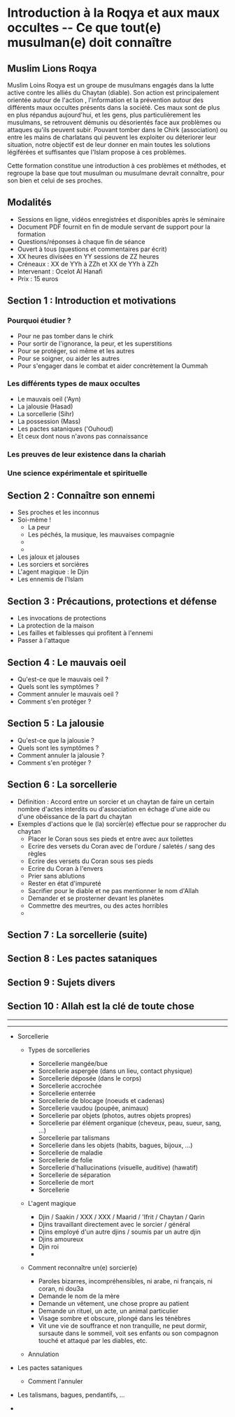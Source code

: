 # Introduction à la Roqya et aux maux occultes -- Ce que tout(e) musulman(e) doit connaître

## Muslim Lions Roqya
Muslim Loins Roqya est un groupe de musulmans engagés dans la lutte active contre les alliés du Chaytan (diable). Son action est principalement orientée autour de l'action , l'information et la prévention autour des différents maux occultes présents dans la société. Ces maux sont de plus en plus répandus aujourd'hui, et les gens, plus particulièrement les musulmans, se retrouvent démunis ou désorientés face aux problèmes ou attaques qu'ils peuvent subir. Pouvant tomber dans le Chirk (association) ou entre les mains de charlatans qui peuvent les exploiter ou déteriorer leur situation, notre objectif est de leur donner en main toutes les solutions légiférées et suffisantes que l'Islam propose à ces problèmes.

Cette formation constitue une introduction à ces problèmes et méthodes, et regroupe la base que tout musulman ou musulmane devrait connaître, pour son bien et celui de ses proches.

## Modalités
+ Sessions en ligne, vidéos enregistrées et disponibles après le séminaire
+ Document PDF fournit en fin de module servant de support pour la formation
+ Questions/réponses à chaque fin de séance
+ Ouvert à tous (questions et commentaires par écrit)
+ XX heures divisées en YY sessions de ZZ heures
+ Créneaux : XX de YYh à ZZh et XX de YYh à ZZh
+ Intervenant : Ocelot Al Hanafi
+ Prix : 15 euros 

## Section 1 : Introduction et motivations
### Pourquoi étudier ?
* Pour ne pas tomber dans le chirk
* Pour sortir de l'ignorance, la peur, et les superstitions
* Pour se protéger, soi même et les autres
* Pour se soigner, ou aider les autres
* Pour s'engager dans le combat et aider concrètement la Oummah
### Les différents types de maux occultes
* Le mauvais oeil ('Ayn)
* La jalousie (Hasad)
* La sorcellerie (Sihr)
* La possession (Mass)
* Les pactes sataniques ('Ouhoud)
* Et ceux dont nous n'avons pas connaissance
### Les preuves de leur existence dans la chariah


### Une science expérimentale et spirituelle

## Section 2 : Connaître son ennemi
+ Ses proches et les inconnus
+ Soi-même !
    * La peur
    * Les péchés, la musique, les mauvaises compagnie
    * 
    * 
+ Les jaloux et jalouses
+ Les sorciers et sorcières
+ L'agent magique : le Djin
+ Les ennemis de l'Islam

## Section 3 : Précautions, protections et défense
+ Les invocations de protections
+ La protection de la maison
+ Les failles et faiblesses qui profitent à l'ennemi
+ Passer à l'attaque

## Section 4 : Le mauvais oeil
+ Qu'est-ce que le mauvais oeil ?
+ Quels sont les symptômes ?
+ Comment annuler le mauvais oeil ?
+ Comment s'en protéger ?

## Section 5 : La jalousie
+ Qu'est-ce que la jalousie ?
+ Quels sont les symptômes ?
+ Comment annuler la jalousie ?
+ Comment s'en protéger ?

## Section 6 : La sorcellerie
+ Définition : Accord entre un sorcier et un chaytan de faire un certain nombre d'actes interdits ou d'association en échage d'une aide ou d'une obéissance de la part du chaytan
+ Exemples d'actions que le (la) sorcièr(e) effectue pour se rapprocher du chaytan
    - Placer le Coran sous ses pieds et entre avec aux toilettes
    - Ecrire des versets du Coran avec de l'ordure / saletés / sang des règles
    - Ecrire des versets du Coran sous ses pieds
    - Ecrire du Coran à l'envers
    - Prier sans ablutions
    - Rester en état d'impureté
    - Sacrifier pour le diable et ne pas mentionner le nom d'Allah
    - Demander et se prosterner devant les planètes
    - Commettre des meurtres, ou des actes horribles
    - 

## Section 7 : La sorcellerie (suite)



## Section 8 : Les pactes sataniques


## Section 9 : Sujets divers


## Section 10 : Allah est la clé de toute chose



--------------------------------------------
--------------------------------------------

+ Sorcellerie
    - Types de sorcelleries
        * Sorcellerie mangée/bue
        * Sorcellerie aspergée (dans un lieu, contact physique)
        * Sorcellerie déposée (dans le corps)
        * Sorcellerie accrochée
        * Sorcellerie enterrée
        * Sorcellerie de blocage (noeuds et cadenas)
        * Sorcellerie vaudou (poupée, animaux)
        * Sorcellerie par objets (photos, autres objets propres)
        * Sorcellerie par élément organique (cheveux, peau, sueur, sang, ...)
        * Sorcellerie par talismans
        * Sorcellerie dans les objets (habits, bagues, bijoux, ...)
        * Sorcellerie de maladie
        * Sorcellerie de folie
        * Sorcellerie d'hallucinations (visuelle, auditive) (hawatif)
        * Sorcellerie de séparation
        * Sorcellerie de mort
        * Sorcellerie 

    - L'agent magique
        * Djin / Saakin / XXX / XXX / Maarid / 'Ifrit / Chaytan / Qarin
        * Djins travaillant directement avec le sorcier / général
        * Djins employé d'un autre djins / soumis par un autre djin
        * Djins amoureux
        * Djin roi
        * 
    - Comment reconnaître un(e) sorcier(e)
        * Paroles bizarres, incompréhensibles, ni arabe, ni français, ni coran, ni dou3a
        * Demande le nom de la mère
        * Demande un vêtement, une chose propre au patient
        * Demande un rituel, un acte, un animal particulier
        * Visage sombre et obscure, plongé dans les ténèbres
        * Vit une vie de souffrance et non tranquille, ne peut dormir, sursaute dans le sommeil, voit ses enfants ou son compagnon touché et attaqué par les diables, etc.

    - Annulation
 
+ Les pactes sataniques
    - Comment l'annuler

+ Les talismans, bagues, pendantifs, ...

+ 
